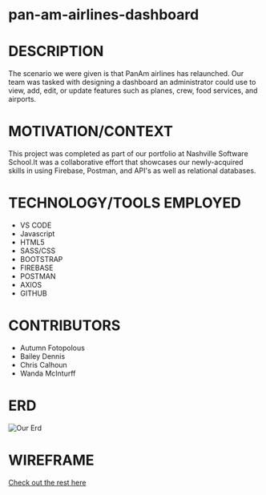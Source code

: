 # pan-am-airlines-dashboard
# DESCRIPTION
 The scenario we were given is that PanAm airlines has relaunched. Our team was tasked with designing a dashboard an administrator could use to view, add, edit, or update features such as planes, crew, food services, and airports.

# MOTIVATION/CONTEXT
This project was completed as part of our portfolio at Nashville Software School.It was a collaborative effort that showcases our newly-acquired skills in using Firebase, Postman, and API's as well as relational databases. 

# TECHNOLOGY/TOOLS EMPLOYED
  - VS CODE
  - Javascript
  - HTML5
  - SASS/CSS
  - BOOTSTRAP
  - FIREBASE
  - POSTMAN
  - AXIOS
  - GITHUB

# CONTRIBUTORS
 - Autumn Fotopolous
 - Bailey Dennis
 - Chris Calhoun
 - Wanda McInturff

# ERD
![Our Erd](images/.gif)

# WIREFRAME
[Check out the rest here](https://www.figma.com/file/9y9GwujaCg3Rzr5w2QCHra/PanAm?node-id=0%3A1)

